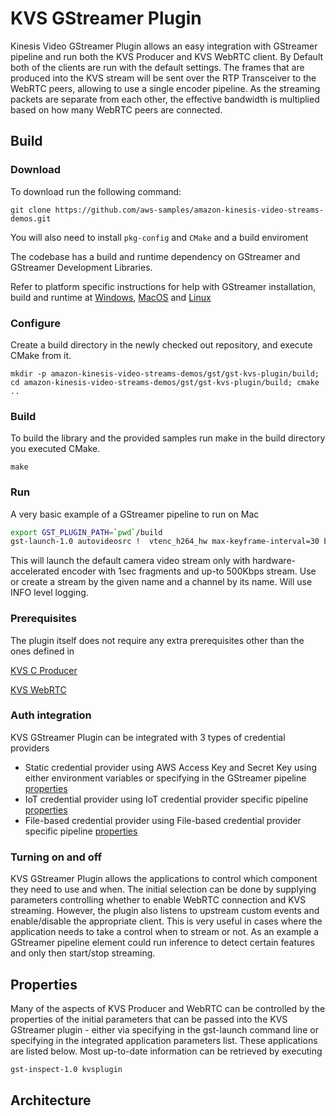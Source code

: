 # KVS GStreamer Plugin

Kinesis Video GStreamer Plugin allows an easy integration with GStreamer pipeline and run both the KVS Producer and KVS WebRTC client. By Default both of the clients are run with the default settings. The frames that are produced into the KVS stream will  be sent over the RTP Transceiver to the WebRTC peers, allowing to use a single encoder pipeline. As the streaming packets are separate from each other, the effective bandwidth is multiplied based on how many WebRTC peers are connected.

## Build

### Download
To download run the following command:

`git clone https://github.com/aws-samples/amazon-kinesis-video-streams-demos.git`

You will also need to install `pkg-config` and `CMake` and a build enviroment

The codebase has a build and runtime dependency on GStreamer and GStreamer Development Libraries.

Refer to platform specific instructions for help with GStreamer installation, build and runtime at [Windows](https://github.com/awslabs/amazon-kinesis-video-streams-producer-sdk-cpp/blob/master/docs/windows.md), [MacOS](https://github.com/awslabs/amazon-kinesis-video-streams-producer-sdk-cpp/blob/master/docs/macos.md) and [Linux](https://github.com/awslabs/amazon-kinesis-video-streams-producer-sdk-cpp/blob/master/docs/linux.md) 

### Configure
Create a build directory in the newly checked out repository, and execute CMake from it.

`mkdir -p amazon-kinesis-video-streams-demos/gst/gst-kvs-plugin/build; cd amazon-kinesis-video-streams-demos/gst/gst-kvs-plugin/build; cmake .. `

### Build
To build the library and the provided samples run make in the build directory you executed CMake.

`make`

### Run

A very basic example of a GStreamer pipeline to run on Mac


```sh
export GST_PLUGIN_PATH=`pwd`/build
gst-launch-1.0 autovideosrc !  vtenc_h264_hw max-keyframe-interval=30 bitrate=500 ! kvsplugin stream-name=ScaryTestStream channel-name="ScaryTestChannel" log-level=3
```

This will launch the default camera video stream only with hardware-accelerated encoder with 1sec fragments and up-to 500Kbps stream. Use or create a stream by the given name and a channel by its name. Will use INFO level logging.


### Prerequisites

The plugin itself does not require any extra prerequisites other than the ones defined in

[KVS C Producer](https://github.com/awslabs/amazon-kinesis-video-streams-producer-c)

[KVS WebRTC](https://github.com/awslabs/amazon-kinesis-video-streams-webrtc-sdk-c)

### Auth integration
KVS GStreamer Plugin can be integrated with 3 types of credential providers
* Static credential provider using AWS Access Key and Secret Key using either environment variables or specifying in the GStreamer pipeline [properties](#Properties)
* IoT credential provider using IoT credential provider specific pipeline [properties](#Properties)
* File-based credential provider using File-based credential provider specific pipeline [properties](#Properties)

### Turning on and off
KVS GStreamer Plugin allows the applications to control which component they need to use and when. The initial selection can be done by supplying parameters controlling whether to enable WebRTC connection and KVS streaming. However, the plugin also listens to upstream custom events and enable/disable the appropriate client. This is very useful in cases where the application needs to take a control when to stream or not. As an example a GStreamer pipeline element could run inference to detect certain features and only then start/stop streaming. 

## Properties
Many of the aspects of KVS Producer and WebRTC can be controlled by the properties of the initial parameters that can be passed into the KVS GStreamer plugin - either via specifying in the gst-launch command line or specifying in the integrated application parameters list. These applications are listed below. Most up-to-date information can be retrieved by executing 

```sh
gst-inspect-1.0 kvsplugin
```

## Architecture
